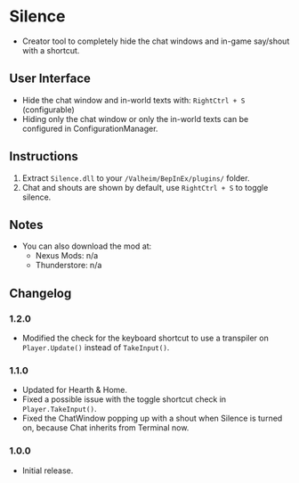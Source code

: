 # Silence

  * Creator tool to completely hide the chat windows and in-game say/shout with a shortcut.

## User Interface

  * Hide the chat window and in-world texts with: `RightCtrl + S` (configurable)
  * Hiding only the chat window or only the in-world texts can be configured in ConfigurationManager.

## Instructions

  1. Extract `Silence.dll` to your `/Valheim/BepInEx/plugins/` folder.
  2. Chat and shouts are shown by default, use `RightCtrl + S` to toggle silence.

## Notes

  * You can also download the mod at:
    * Nexus Mods: n/a
    * Thunderstore: n/a

## Changelog

### 1.2.0

  * Modified the check for the keyboard shortcut to use a transpiler on `Player.Update()` instead of `TakeInput()`.

### 1.1.0

  * Updated for Hearth & Home.
  * Fixed a possible issue with the toggle shortcut check in `Player.TakeInput()`.
  * Fixed the ChatWindow popping up with a shout when Silence is turned on, because Chat inherits from Terminal now.

### 1.0.0

  * Initial release.